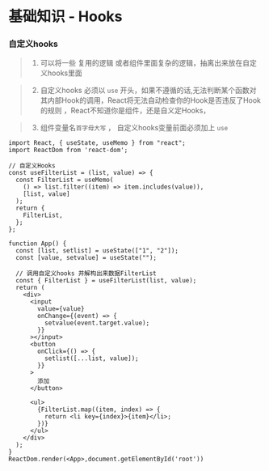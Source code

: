 # 基础知识 - Hooks

### 自定义hooks
>
>1. 可以将一些 复用的逻辑 或者组件里面复杂的逻辑，抽离出来放在自定义hooks里面

>2. 自定义hooks 必须以 `use` 开头，如果不遵循的话,无法判断某个函数对其内部Hook的调用，React将无法自动检查你的Hook是否违反了Hook的规则 ，React不知道你是组件，还是自义定Hooks，

>3. 组件变量名`首字母大写` ， 自定义hooks变量前面必须加上 `use`

```
import React, { useState, useMemo } from "react";
import ReactDom from 'react-dom';

// 自定义Hooks
const useFilterList = (list, value) => {
  const FilterList = useMemo(
    () => list.filter((item) => item.includes(value)),
    [list, value]
  );
  return {
    FilterList,
  };
};

function App() {
  const [list, setlist] = useState(["1", "2"]);
  const [value, setvalue] = useState("");

  // 调用自定义hooks 并解构出来数据FilterList
  const { FilterList } = useFilterList(list, value);
  return (
    <div>
      <input
        value={value}
        onChange={(event) => {
          setvalue(event.target.value);
        }}
      ></input>
      <button
        onClick={() => {
          setlist([...list, value]);
        }}
      >
        添加
      </button>

      <ul>
        {FilterList.map((item, index) => {
          return <li key={index}>{item}</li>;
        })}
      </ul>
    </div>
  );
}
ReactDom.render(<App>,document.getElementById('root'))
```
